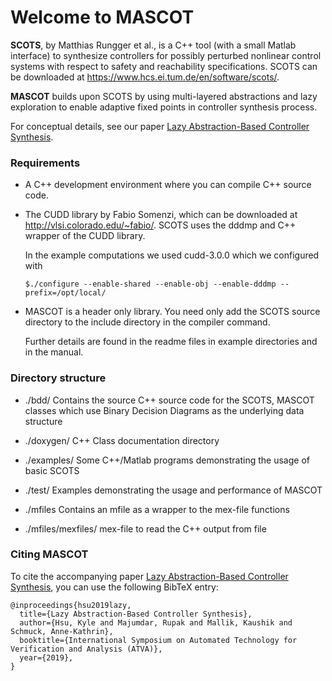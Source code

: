 # Welcome to MASCOT

**SCOTS**, by Matthias Rungger et al., is a C++ tool (with a small Matlab interface) to synthesize controllers for
possibly perturbed nonlinear control systems with respect to safety and reachability specifications.
SCOTS can be downloaded at https://www.hcs.ei.tum.de/en/software/scots/.

**MASCOT** builds upon SCOTS by using multi-layered abstractions and lazy exploration to enable adaptive fixed points in controller synthesis process.

For conceptual details, see our paper [Lazy Abstraction-Based Controller Synthesis](https://arxiv.org/abs/1804.02722).

### Requirements

- A C++ development environment where you can compile C++ source code.

- The CUDD library by Fabio Somenzi, which can be downloaded at
    http://vlsi.colorado.edu/~fabio/. 
    SCOTS uses the dddmp and C++ wrapper of the CUDD library.

    In the example computations we used cudd-3.0.0 which we configured with 

    `$./configure --enable-shared --enable-obj --enable-dddmp --prefix=/opt/local/`

- MASCOT is a header only library. You need only add the SCOTS source
  directory to the include directory in the compiler command. 

    Further details are found in the readme files in example directories and in the manual.

### Directory structure

- ./bdd/
    Contains the source C++ source code for the SCOTS, MASCOT classes 
    which use Binary Decision Diagrams as the underlying data structure

- ./doxygen/
    C++ Class documentation directory
  
- ./examples/
    Some C++/Matlab programs demonstrating the usage of basic SCOTS
  
- ./test/
    Examples demonstrating the usage and performance of MASCOT
  
- ./mfiles
    Contains an mfile as a wrapper to the mex-file functions
  
- ./mfiles/mexfiles/
    mex-file to read the C++ output from file 

### Citing MASCOT
To cite the accompanying paper [Lazy Abstraction-Based Controller Synthesis](https://arxiv.org/abs/1804.02722), you can use the following BibTeX entry:
```
@inproceedings{hsu2019lazy,
  title={Lazy Abstraction-Based Controller Synthesis},
  author={Hsu, Kyle and Majumdar, Rupak and Mallik, Kaushik and Schmuck, Anne-Kathrin},
  booktitle={International Symposium on Automated Technology for Verification and Analysis (ATVA)},
  year={2019},
}
```
